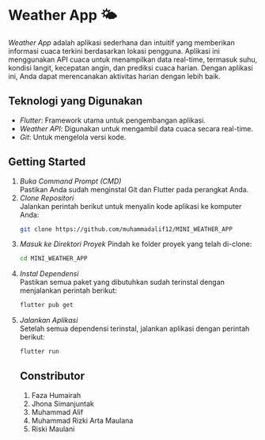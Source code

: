 # Weather App 🌤  

*Weather App* adalah aplikasi sederhana dan intuitif yang memberikan informasi cuaca terkini berdasarkan lokasi pengguna. Aplikasi ini menggunakan API cuaca untuk menampilkan data real-time, termasuk suhu, kondisi langit, kecepatan angin, dan prediksi cuaca harian. Dengan aplikasi ini, Anda dapat merencanakan aktivitas harian dengan lebih baik.  

## Teknologi yang Digunakan  
- *Flutter*: Framework utama untuk pengembangan aplikasi.  
- *Weather API*: Digunakan untuk mengambil data cuaca secara real-time.  
- *Git*: Untuk mengelola versi kode.  


## Getting Started
1. *Buka Command Prompt (CMD)*  
   Pastikan Anda sudah menginstal Git dan Flutter pada perangkat Anda.  
2.  *Clone Repositori*  
   Jalankan perintah berikut untuk menyalin kode aplikasi ke komputer Anda:
    ```bash
    git clone https://github.com/muhammadalif12/MINI_WEATHER_APP
    ```
4. *Masuk ke Direktori Proyek* 
   Pindah ke folder proyek yang telah di-clone:
   ```bash
   cd MINI_WEATHER_APP
   ```
6. *Instal Dependensi*  
   Pastikan semua paket yang dibutuhkan sudah terinstal dengan menjalankan perintah berikut:
   ```bash
   flutter pub get
   ```
8. *Jalankan Aplikasi*  
   Setelah semua dependensi terinstal, jalankan aplikasi dengan perintah berikut:
   ```bash
   flutter run
   ```
   ## Constributor
   1. Faza Humairah
   2. Jhona Simanjuntak
   3. Muhammad Alif
   4. Muhammad Rizki Arta Maulana
   5. Riski Maulani

